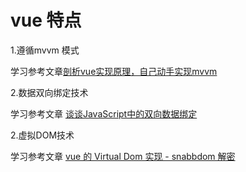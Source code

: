 
# vue 特点

1.遵循mvvm 模式

学习参考文章<a href="https://github.com/DMQ/mvvm">剖析vue实现原理，自己动手实现mvvm</a>

2.数据双向绑定技术

 学习参考文章
 <a href="http://www.html-js.com/article/Study-of-twoway-data-binding-JavaScript-talk-about-JavaScript-every-day">谈谈JavaScript中的双向数据绑定</a>

2.虚拟DOM技术

学习参考文章
<a href="https://juejin.im/entry/591a5f14128fe1005cdad9b5">vue 的 Virtual Dom 实现 - snabbdom 解密</a>
